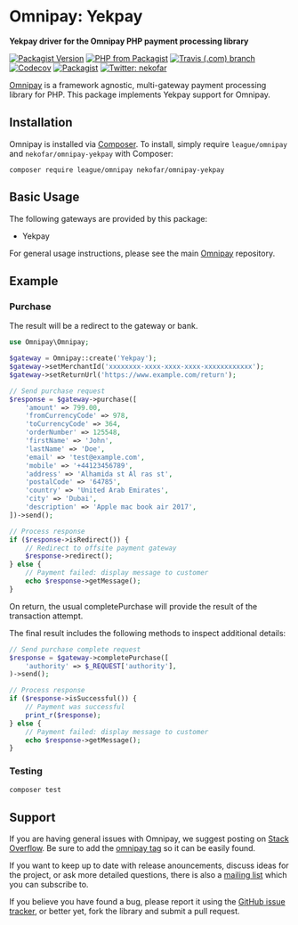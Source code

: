 # Omnipay: Yekpay

**Yekpay driver for the Omnipay PHP payment processing library**

[![Packagist Version](https://img.shields.io/packagist/v/nekofar/omnipay-yekpay.svg)][1]
[![PHP from Packagist](https://img.shields.io/packagist/php-v/nekofar/omnipay-yekpay.svg)][1]
[![Travis (.com) branch](https://img.shields.io/travis/com/nekofar/omnipay-yekpay/master.svg)][3]
[![Codecov](https://img.shields.io/codecov/c/gh/nekofar/omnipay-yekpay.svg)][4]
[![Packagist](https://img.shields.io/packagist/l/nekofar/omnipay-yekpay.svg)][2]
[![Twitter: nekofar](https://img.shields.io/twitter/follow/nekofar.svg?style=flat)][7]

[Omnipay](https://github.com/thephpleague/omnipay) is a framework agnostic, multi-gateway payment
processing library for PHP. This package implements Yekpay support for Omnipay.

## Installation

Omnipay is installed via [Composer](http://getcomposer.org/). To install, simply require 
`league/omnipay` and `nekofar/omnipay-yekpay` with Composer:

```
composer require league/omnipay nekofar/omnipay-yekpay
```

## Basic Usage

The following gateways are provided by this package:

* Yekpay

For general usage instructions, please see the main [Omnipay](https://github.com/omnipay/omnipay)
repository.

## Example

### Purchase

The result will be a redirect to the gateway or bank.

```php
use Omnipay\Omnipay;

$gateway = Omnipay::create('Yekpay');
$gateway->setMerchantId('xxxxxxxx-xxxx-xxxx-xxxx-xxxxxxxxxxxx');
$gateway->setReturnUrl('https://www.example.com/return');

// Send purchase request
$response = $gateway->purchase([
    'amount' => 799.00,
    'fromCurrencyCode' => 978,
    'toCurrencyCode' => 364,
    'orderNumber' => 125548,
    'firstName' => 'John',
    'lastName' => 'Doe',
    'email' => 'test@example.com',
    'mobile' => '+44123456789',
    'address' => 'Alhamida st Al ras st',
    'postalCode' => '64785',
    'country' => 'United Arab Emirates',
    'city' => 'Dubai',
    'description' => 'Apple mac book air 2017',
])->send();

// Process response
if ($response->isRedirect()) {
    // Redirect to offsite payment gateway
    $response->redirect();
} else {
    // Payment failed: display message to customer
    echo $response->getMessage();
}
```

On return, the usual completePurchase will provide the result of the transaction attempt.

The final result includes the following methods to inspect additional details:

```php
// Send purchase complete request
$response = $gateway->completePurchase([
    'authority' => $_REQUEST['authority'], 
)->send();

// Process response
if ($response->isSuccessful()) {
    // Payment was successful
    print_r($response);
} else {
    // Payment failed: display message to customer
    echo $response->getMessage();
}
```

### Testing

```sh
composer test
```

## Support

If you are having general issues with Omnipay, we suggest posting on
[Stack Overflow](http://stackoverflow.com/). Be sure to add the
[omnipay tag](http://stackoverflow.com/questions/tagged/omnipay) so it can be easily found.

If you want to keep up to date with release anouncements, discuss ideas for the project,
or ask more detailed questions, there is also a [mailing list](https://groups.google.com/forum/#!forum/omnipay) which
you can subscribe to.

If you believe you have found a bug, please report it using the [GitHub issue tracker](https://github.com/nekofar/omnipay-yekpay/issues),
or better yet, fork the library and submit a pull request.

[1]: https://packagist.org/packages/nekofar/omnipay-yekpay
[2]: https://github.com/nekofar/omnipay-yekpay/blob/master/LICENSE
[3]: https://travis-ci.com/nekofar/omnipay-yekpay
[4]: https://codecov.io/gh/nekofar/omnipay-yekpay
[5]: https://packagist.org/providers/php-http/client-implementation
[6]: https://yekpay.com
[7]: https://twitter.com/nekofar
